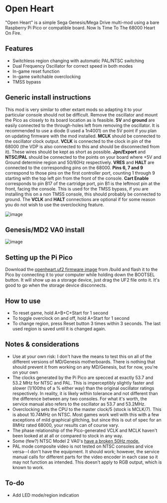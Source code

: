# Open Heart
"Open Heart" is a simple Sega Genesis/Mega Drive multi-mod using a bare Raspberry Pi Pico or compatible board. Now Is Time To The 68000 Heart On Fire.

## Features
- Switchless region changing with automatic PAL/NTSC switching
- Dual Frequency Oscillator for correct speed in both modes
- In-game reset function
- In-game switchable overclocking
- TMSS bypass

## Generic install instructions

This mod is very similar to other extant mods so adapting it to your particular console should not be difficult. Remove the oscillator and mount the Pico as closely to its board location as is feasible. **5V** and **ground** are easily connected to the through-holes left from removing the oscillator. It is recommended to use a diode (I used a 1n4001) on the 5V point if you plan on updating firmware with the mod installed. **MCLK** should be connected to the oscillator clock output. **VCLK** is connected to the clock in pin of the 68000 (the VDP is also connected to this and should be disconnected from it). These wires should be kept as short as possible. **Jpn/Export** and **NTSC/PAL** should be connected to the points on your board where +5V and Ground determine region and 50/60Hz respectively. **VRES** and **HALT** are connected to the corresponding pins on the 68000. **Pins 6, 7 and 9** correspond to those pins on the first controller port, counting 1 through 9 starting with the top left pin from the front of the console. **Cart Enable** corresponds to pin B17 of the cartridge port, pin B1 is the leftmost pin at the front, facing the console. This is used for the TMSS bypass, if you are installing this on a non TMSS console, this should probably be connected to ground. The **VCLK** and **HALT** connections are optional if for some reason you do not wish to use the overclocking feature.

![image](https://github.com/user-attachments/assets/2ba656ff-9c1c-4c1e-baca-a05a8ce8cbe4)

## Genesis/MD2 VA0 install
![image](https://github.com/user-attachments/assets/e98d79b8-494d-4cbd-8726-a24f79ac75f8)

## Setting up the Pi Pico
Download the [openheart.uf2 firmware image](https://github.com/DUSTINODELLOFFICIAL/openheart/raw/refs/heads/main/build/openheart.uf2) from /build and flash it to the Pico by connecting it to your computer while holding down the BOOTSEL button. It will show up as a storage device, just drag the UF2 file onto it. It's good to go when the storage device disconnects.

## How to use
- To reset game, hold A+B+C+Start for 1 second
- To toggle overclock on and off, hold A+Start for 1 second
- To change region, press Reset button 3 times within 3 seconds. The last used region is saved until it is changed again.

## Notes & considerations
- Use at your own risk: I don't have the means to test this on all of the different versions of MD/Genesis motherboards. There is nothing that should prevent it from working on any MD/Genesis, but for now, you're on your own
- The clocks generated by the Pi Pico are specced at exactly 53.7 and 53.2 MHz for NTSC and PAL. This is imperceptibly slightly faster and slower (1/100ths of a % either way) than the original oscillator ratings respectively. In reality, it is likely within tolerance and not different than the difference between any two consoles. For what it's worth, the service manual also refers to the oscillator as 53.7 and 53.2MHz.
- Overclocking sets the CPU to the master clock/5 (stock is MCLK/7). This is about 10.74MHz on NTSC. Most games work well with this with a few exceptions of mild graphical glitching, but since this is out of spec for an 8MHz rated 68000, your results can of course vary.
- The phase relationship of the Pico-generated VCLK and MCLK haven't been looked at at all or compared to stock in any way.
- Some (few?) NTSC Model 2 VA0's [have a broken 50Hz mode.](https://consolemods.org/wiki/Genesis:Motherboard_Differences#VA0_(1993,_All_Regions) "have a broken 50Hz mode.")
- PAL mode composite video is not tested on NTSC consoles and vice versa--I don't have the equipment. It should work; however, the service manual calls for different parts for the video encoder in each case so it may not function as intended. This doesn't apply to RGB output, which is known to work.

## To-do
- Add LED mode/region indication

